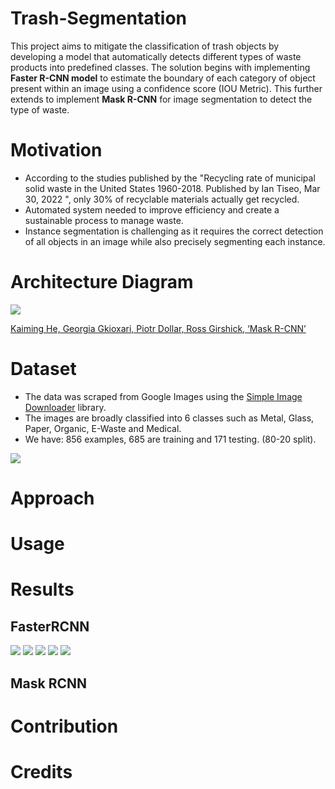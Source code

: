 # Trash-Segmentation
This project aims to mitigate the classification of trash objects by developing a model that automatically detects different types of waste products into predefined classes. The solution begins with implementing **Faster R-CNN model** to estimate the boundary of each category of object present within an image using a confidence score (IOU Metric). This further extends to implement **Mask R-CNN** for image segmentation to detect the type of waste.



# Motivation

- According to the studies published by the "Recycling rate of municipal solid waste in the United States 1960-2018. Published by Ian Tiseo, Mar 30, 2022
", only 30% of recyclable materials actually get recycled.
- Automated system needed to improve efficiency and create a sustainable process to manage waste.
- Instance segmentation is challenging as it requires the correct detection of all objects in an image while also precisely segmenting each instance.


# Architecture Diagram
![](https://github.com/vickymhs/Trash-Segmentation/blob/main/assets/architecture.png)

[Kaiming He, Georgia Gkioxari, Piotr Dollar, Ross Girshick, ‘Mask R-CNN’ ](https://arxiv.org/pdf/1703.06870.pdf)
# Dataset
- The data was scraped from Google Images using the [Simple Image Downloader](https://libraries.io/pypi/simple-image-download) library.
- The images are broadly classified into 6 classes such as Metal, Glass, Paper, Organic, E-Waste and Medical.
- We have: 856 examples, 685 are training and 171 testing. (80-20 split).

![](https://github.com/vickymhs/Trash-Segmentation/blob/main/assets/img1.png)

# Approach

# Usage

# Results

## FasterRCNN
![](https://github.com/vickymhs/Trash-Segmentation/blob/main/assets/img2.png)
![](https://github.com/vickymhs/Trash-Segmentation/blob/main/assets/img3.png)
![](https://github.com/vickymhs/Trash-Segmentation/blob/main/assets/img4.png)
![](https://github.com/vickymhs/Trash-Segmentation/blob/main/assets/img5.png)
![](https://github.com/vickymhs/Trash-Segmentation/blob/main/assets/img6.png)

## Mask RCNN

# Contribution

# Credits

